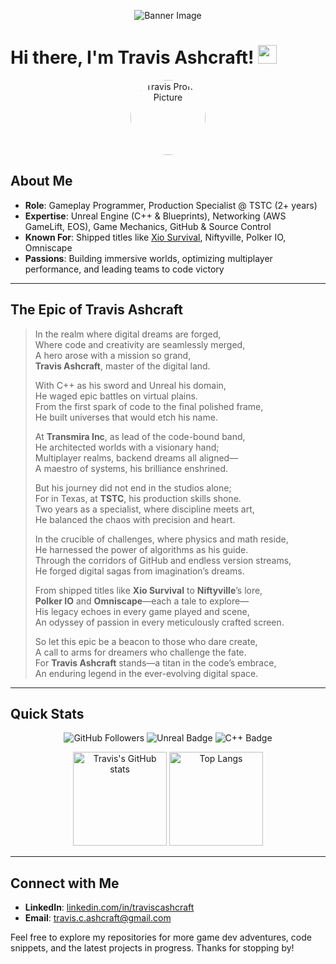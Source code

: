 <!-- Optional: Center a banner image or a personal logo at the top -->
<p align="center">
  <img src="https://via.placeholder.com/800x200/0f0f0f/ffffff?text=Welcome+to+My+Realm" alt="Banner Image" />
</p>

# Hi there, I'm Travis Ashcraft! <img src="https://media.giphy.com/media/hvRJCLFzcasrR4ia7z/giphy.gif" width="30px"/>

<p align="center">
  <img src="https://avatars.githubusercontent.com/u/YourGitHubID?v=4" width="120" style="border-radius: 50%;" alt="Travis Profile Picture"/>
</p>

## About Me

- **Role**: Gameplay Programmer, Production Specialist @ TSTC (2+ years)
- **Expertise**: Unreal Engine (C++ & Blueprints), Networking (AWS GameLift, EOS), Game Mechanics, GitHub & Source Control
- **Known For**: Shipped titles like [Xio Survival](https://store.steampowered.com/app/1736680/Xio_Survival/), Niftyville, Polker IO, Omniscape
- **Passions**: Building immersive worlds, optimizing multiplayer performance, and leading teams to code victory

---

## The Epic of Travis Ashcraft

> In the realm where digital dreams are forged,  
> Where code and creativity are seamlessly merged,  
> A hero arose with a mission so grand,  
> **Travis Ashcraft**, master of the digital land.
>
> With C++ as his sword and Unreal his domain,  
> He waged epic battles on virtual plains.  
> From the first spark of code to the final polished frame,  
> He built universes that would etch his name.
>
> At **Transmira Inc**, as lead of the code-bound band,  
> He architected worlds with a visionary hand;  
> Multiplayer realms, backend dreams all aligned—  
> A maestro of systems, his brilliance enshrined.
>
> But his journey did not end in the studios alone;  
> For in Texas, at **TSTC**, his production skills shone.  
> Two years as a specialist, where discipline meets art,  
> He balanced the chaos with precision and heart.
>
> In the crucible of challenges, where physics and math reside,  
> He harnessed the power of algorithms as his guide.  
> Through the corridors of GitHub and endless version streams,  
> He forged digital sagas from imagination’s dreams.
>
> From shipped titles like **Xio Survival** to **Niftyville**’s lore,  
> **Polker IO** and **Omniscape**—each a tale to explore—  
> His legacy echoes in every game played and scene,  
> An odyssey of passion in every meticulously crafted screen.
>
> So let this epic be a beacon to those who dare create,  
> A call to arms for dreamers who challenge the fate.  
> For **Travis Ashcraft** stands—a titan in the code’s embrace,  
> An enduring legend in the ever-evolving digital space.

---

## Quick Stats

<!-- You can customize these badges or remove them if you prefer. -->
<p align="center">
  <img src="https://img.shields.io/github/followers/GrimRipere?label=Follow%20Me&style=social" alt="GitHub Followers"/>
  <img src="https://img.shields.io/badge/Unreal-Expert-informational?style=flat&logo=unrealengine&logoColor=white&color=0E1E2B" alt="Unreal Badge"/>
  <img src="https://img.shields.io/badge/C++-Mastery-blue?style=flat&logo=c%2B%2B" alt="C++ Badge"/>
</p>

<p align="center">
  <!-- GitHub Readme Stats (Replace `YourGitHubUsername` with your actual GitHub username) -->
  <img src="https://github-readme-stats.vercel.app/api?username=GrimRipere&show_icons=true&theme=dark" height="150" alt="Travis's GitHub stats"/>
  <img src="https://github-readme-stats.vercel.app/api/top-langs/?username=GrimRipere&layout=compact&theme=dark" height="150" alt="Top Langs"/>
</p>

---

## Connect with Me

- **LinkedIn**: [linkedin.com/in/traviscashcraft](https://www.linkedin.com/in/traviscashcraft/)
- **Email**: travis.c.ashcraft@gmail.com

Feel free to explore my repositories for more game dev adventures, code snippets, and the latest projects in progress. Thanks for stopping by!